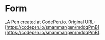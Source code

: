 # Form
 _A Pen created at CodePen.io. Original URL: [https://codepen.io/smammar/pen/mddqPmB](https://codepen.io/smammar/pen/mddqPmB).

 